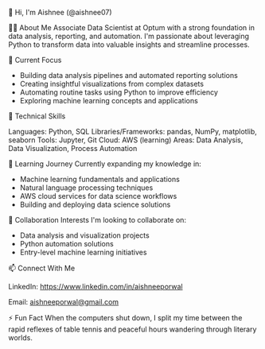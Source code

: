👋  Hi, I'm Aishnee (@aishnee07) 

👨‍💻 About Me
Associate Data Scientist at Optum with a strong foundation in data analysis, reporting, and automation. I'm passionate about leveraging Python to transform data into valuable insights and streamline processes.

🔭 Current Focus

- Building data analysis pipelines and automated reporting solutions
- Creating insightful visualizations from complex datasets
- Automating routine tasks using Python to improve efficiency
- Exploring machine learning concepts and applications

💼 Technical Skills

Languages: Python, SQL
Libraries/Frameworks: pandas, NumPy, matplotlib, seaborn
Tools: Jupyter, Git
Cloud: AWS (learning)
Areas: Data Analysis, Data Visualization, Process Automation

🌱 Learning Journey
Currently expanding my knowledge in:

- Machine learning fundamentals and applications
- Natural language processing techniques
- AWS cloud services for data science workflows
- Building and deploying data science solutions

💞️ Collaboration Interests
I'm looking to collaborate on:

- Data analysis and visualization projects
- Python automation solutions
- Entry-level machine learning initiatives

📫 Connect With Me

LinkedIn: https://www.linkedin.com/in/aishneeporwal

Email: aishneeporwal@gmail.com

⚡ Fun Fact
When the computers shut down, I split my time between the rapid reflexes of table tennis and peaceful hours wandering through literary worlds.

<!---
aishnee07/aishnee07 is a ✨ special ✨ repository because its `README.md` (this file) appears on your GitHub profile.
You can click the Preview link to take a look at your changes.
--->
